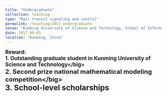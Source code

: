 ```yaml
---
title: "Undergraduate"
collection: teaching
type: "Rail transit signaling and control"
permalink: /teaching/2017_Undergraduate
venue: "Kunming Universuty of Science and Technology, School of Information Engineering and Automatization "
date: 2017-09-01
location: "Kunming, China"
---
```


<strong><big>Reward:</big></strong>\
<strong><big>1. Outstanding graduate student in Kunming University of Science and Technology\</big></strong>\
<strong><big>2. Second prize national mathematical modeling competition\</big></strong>\
<strong><big>3. School-level scholarships</big></strong>
